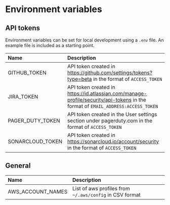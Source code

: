 # Environment variables

## API tokens

Environment variables can be set for local development using a `.env` file. An example file is included as a starting point.

| Name                  | Description                                                         | 
| :-------------------- | :------------------------------------------------------------------ | 
| GITHUB_TOKEN | API token created in https://github.com/settings/tokens?type=beta in the format of `ACCESS_TOKEN` |
| JIRA_TOKEN | API token created in https://id.atlassian.com/manage-profile/security/api-tokens in the format of `EMAIL_ADDRESS:ACCESS_TOKEN` |
| PAGER_DUTY_TOKEN | API token created in the User settings section under pagerduty.com in the format of `ACCESS_TOKEN` |
| SONARCLOUD_TOKEN | API token created in https://sonarcloud.io/account/security in the format of `ACCESS_TOKEN` |

## General

| Name                  | Description                                                         | 
| :-------------------- | :------------------------------------------------------------------ | 
| AWS_ACCOUNT_NAMES     | List of aws profiles from `~/.aws/config` in CSV format             |
